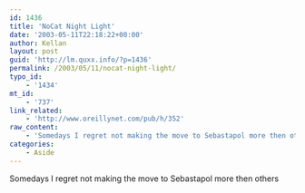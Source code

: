 ```yaml
---
id: 1436
title: 'NoCat Night Light'
date: '2003-05-11T22:18:22+00:00'
author: Kellan
layout: post
guid: 'http://lm.quxx.info/?p=1436'
permalink: /2003/05/11/nocat-night-light/
typo_id:
    - '1434'
mt_id:
    - '737'
link_related:
    - 'http://www.oreillynet.com/pub/h/352'
raw_content:
    - 'Somedays I regret not making the move to Sebastapol more then others'
categories:
    - Aside
---
```


Somedays I regret not making the move to Sebastapol more then others